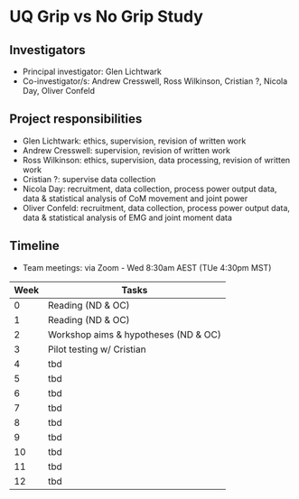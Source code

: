 # UQ Grip vs No Grip Study

## Investigators

* Principal investigator: Glen Lichtwark
* Co-investigator/s: Andrew Cresswell, Ross Wilkinson, Cristian ?, Nicola Day, Oliver Confeld

## Project responsibilities

* Glen Lichtwark: ethics, supervision, revision of written work
* Andrew Cresswell: supervision, revision of written work
* Ross Wilkinson: ethics, supervision, data processing, revision of written work
* Cristian ?: supervise data collection
* Nicola Day: recruitment, data collection, process power output data, data & statistical analysis of CoM movement and joint power
* Oliver Confeld: recruitment, data collection, process power output data, data & statistical analysis of EMG and joint moment data

## Timeline

* Team meetings: via Zoom - Wed 8:30am AEST (TUe 4:30pm MST)

Week | Tasks
--- | ---
0 | Reading (ND & OC)
1 | Reading (ND & OC)
2 | Workshop aims & hypotheses (ND & OC)
3 | Pilot testing w/ Cristian
4 | tbd
5 | tbd
6 | tbd
7 | tbd
8 | tbd
9 | tbd
10 | tbd
11 | tbd
12 | tbd
